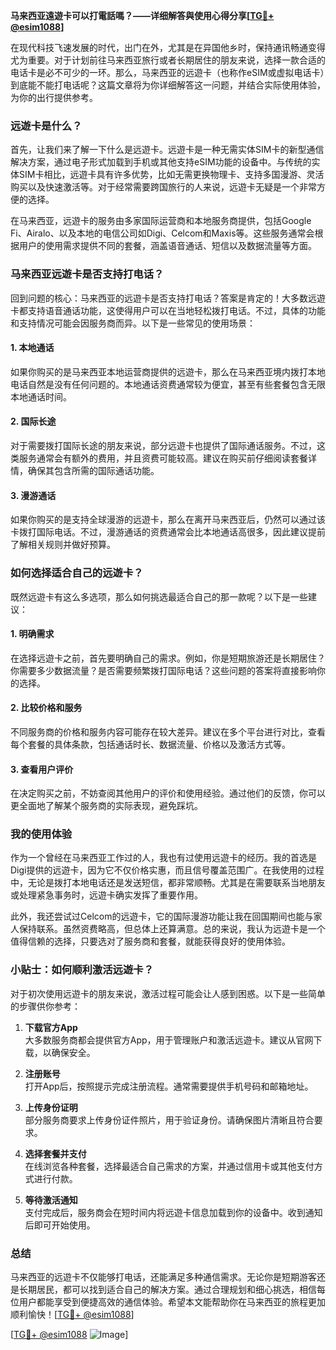 **马来西亚遠遊卡可以打電話嗎？——详细解答與使用心得分享[[TG💪+ @esim1088](https://t.me/s/esim1088)]**

在现代科技飞速发展的时代，出门在外，尤其是在异国他乡时，保持通讯畅通变得尤为重要。对于计划前往马来西亚旅行或者长期居住的朋友来说，选择一款合适的电话卡是必不可少的一环。那么，马来西亚的远遊卡（也称作eSIM或虚拟电话卡）到底能不能打电话呢？这篇文章将为你详细解答这一问题，并结合实际使用体验，为你的出行提供参考。

### 远遊卡是什么？

首先，让我们来了解一下什么是远遊卡。远遊卡是一种无需实体SIM卡的新型通信解决方案，通过电子形式加载到手机或其他支持eSIM功能的设备中。与传统的实体SIM卡相比，远遊卡具有许多优势，比如无需更换物理卡、支持多国漫游、灵活购买以及快速激活等。对于经常需要跨国旅行的人来说，远遊卡无疑是一个非常方便的选择。

在马来西亚，远遊卡的服务由多家国际运营商和本地服务商提供，包括Google Fi、Airalo、以及本地的电信公司如Digi、Celcom和Maxis等。这些服务通常会根据用户的使用需求提供不同的套餐，涵盖语音通话、短信以及数据流量等方面。

### 马来西亚远遊卡是否支持打电话？

回到问题的核心：马来西亚的远遊卡是否支持打电话？答案是肯定的！大多数远遊卡都支持语音通话功能，这使得用户可以在当地轻松拨打电话。不过，具体的功能和支持情况可能会因服务商而异。以下是一些常见的使用场景：

#### 1. **本地通话**
如果你购买的是马来西亚本地运营商提供的远遊卡，那么在马来西亚境内拨打本地电话自然是没有任何问题的。本地通话资费通常较为便宜，甚至有些套餐包含无限本地通话时间。

#### 2. **国际长途**
对于需要拨打国际长途的朋友来说，部分远遊卡也提供了国际通话服务。不过，这类服务通常会有额外的费用，并且资费可能较高。建议在购买前仔细阅读套餐详情，确保其包含所需的国际通话功能。

#### 3. **漫游通话**
如果你购买的是支持全球漫游的远遊卡，那么在离开马来西亚后，仍然可以通过该卡拨打国际电话。不过，漫游通话的资费通常会比本地通话高很多，因此建议提前了解相关规则并做好预算。

### 如何选择适合自己的远遊卡？

既然远遊卡有这么多选项，那么如何挑选最适合自己的那一款呢？以下是一些建议：

#### 1. **明确需求**
在选择远遊卡之前，首先要明确自己的需求。例如，你是短期旅游还是长期居住？你需要多少数据流量？是否需要频繁拨打国际电话？这些问题的答案将直接影响你的选择。

#### 2. **比较价格和服务**
不同服务商的价格和服务内容可能存在较大差异。建议在多个平台进行对比，查看每个套餐的具体条款，包括通话时长、数据流量、价格以及激活方式等。

#### 3. **查看用户评价**
在决定购买之前，不妨查阅其他用户的评价和使用经验。通过他们的反馈，你可以更全面地了解某个服务商的实际表现，避免踩坑。

### 我的使用体验

作为一个曾经在马来西亚工作过的人，我也有过使用远遊卡的经历。我的首选是Digi提供的远遊卡，因为它不仅价格实惠，而且信号覆盖范围广。在我使用的过程中，无论是拨打本地电话还是发送短信，都非常顺畅。尤其是在需要联系当地朋友或处理紧急事务时，远遊卡确实发挥了重要作用。

此外，我还尝试过Celcom的远遊卡，它的国际漫游功能让我在回国期间也能与家人保持联系。虽然资费略高，但总体上还算满意。总的来说，我认为远遊卡是一个值得信赖的选择，只要选对了服务商和套餐，就能获得良好的使用体验。

### 小贴士：如何顺利激活远遊卡？

对于初次使用远遊卡的朋友来说，激活过程可能会让人感到困惑。以下是一些简单的步骤供你参考：

1. **下载官方App**  
   大多数服务商都会提供官方App，用于管理账户和激活远遊卡。建议从官网下载，以确保安全。

2. **注册账号**  
   打开App后，按照提示完成注册流程。通常需要提供手机号码和邮箱地址。

3. **上传身份证明**  
   部分服务商要求上传身份证件照片，用于验证身份。请确保图片清晰且符合要求。

4. **选择套餐并支付**  
   在线浏览各种套餐，选择最适合自己需求的方案，并通过信用卡或其他支付方式进行付款。

5. **等待激活通知**  
   支付完成后，服务商会在短时间内将远遊卡信息加载到你的设备中。收到通知后即可开始使用。

### 总结

马来西亚的远遊卡不仅能够打电话，还能满足多种通信需求。无论你是短期游客还是长期居民，都可以找到适合自己的解决方案。通过合理规划和细心挑选，相信每位用户都能享受到便捷高效的通信体验。希望本文能帮助你在马来西亚的旅程更加顺利愉快！[[TG💪+ @esim1088](https://t.me/s/esim1088)]

[[TG💪+ @esim1088](https://t.me/s/esim1088) ![Image](https://i.postimg.cc/4NQfJmqS/Snipaste-2025-05-13-00-14-12.png)]